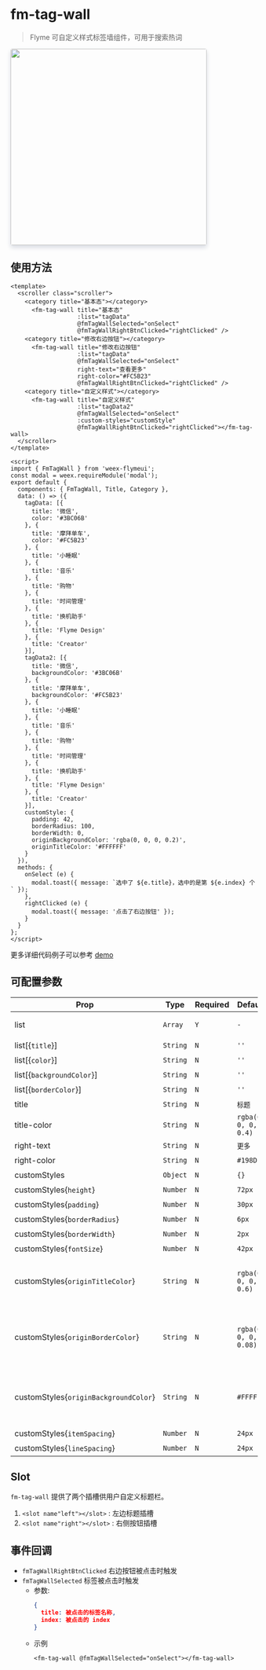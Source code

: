 # fm-tag-wall

> Flyme 可自定义样式标签墙组件，可用于搜索热词

<img src="http://image.res.meizu.com/image/flyme-icon/df6f43009bf94578b312a3a4f2526cecz" width=400 style="box-shadow: 0 5px 10px 0 #d9dce3;    border-radius: 4px;" />

## 使用方法
```vue
<template>
  <scroller class="scroller">
    <category title="基本态"></category>
      <fm-tag-wall title="基本态"
                   :list="tagData"
                   @fmTagWallSelected="onSelect"
                   @fmTagWallRightBtnClicked="rightClicked" />
    <category title="修改右边按钮"></category>
      <fm-tag-wall title="修改右边按钮"
                   :list="tagData"
                   @fmTagWallSelected="onSelect"
                   right-text="查看更多"
                   right-color="#FC5B23"
                   @fmTagWallRightBtnClicked="rightClicked" />
    <category title="自定义样式"></category>
      <fm-tag-wall title="自定义样式"
                   :list="tagData2"
                   @fmTagWallSelected="onSelect"
                   :custom-styles="customStyle"
                   @fmTagWallRightBtnClicked="rightClicked"></fm-tag-wall>
  </scroller>
</template>

<script>
import { FmTagWall } from 'weex-flymeui';
const modal = weex.requireModule('modal');
export default {
  components: { FmTagWall, Title, Category },
  data: () => ({
    tagData: [{
      title: '微信',
      color: '#3BC06B'
    }, {
      title: '摩拜单车',
      color: '#FC5B23'
    }, {
      title: '小睡眠'
    }, {
      title: '音乐'
    }, {
      title: '购物'
    }, {
      title: '时间管理'
    }, {
      title: '换机助手'
    }, {
      title: 'Flyme Design'
    }, {
      title: 'Creator'
    }],
    tagData2: [{
      title: '微信',
      backgroundColor: '#3BC06B'
    }, {
      title: '摩拜单车',
      backgroundColor: '#FC5B23'
    }, {
      title: '小睡眠'
    }, {
      title: '音乐'
    }, {
      title: '购物'
    }, {
      title: '时间管理'
    }, {
      title: '换机助手'
    }, {
      title: 'Flyme Design'
    }, {
      title: 'Creator'
    }],
    customStyle: {
      padding: 42,
      borderRadius: 100,
      borderWidth: 0,
      originBackgroundColor: 'rgba(0, 0, 0, 0.2)',
      originTitleColor: '#FFFFFF'
    }
  }),
  methods: {
    onSelect (e) {
      modal.toast({ message: `选中了 ${e.title}，选中的是第 ${e.index} 个` });
    },
    rightClicked (e) {
      modal.toast({ message: '点击了右边按钮' });
    }
  }
};
</script>
```

更多详细代码例子可以参考 [demo](https://github.com/Yanjiie/weex-flymeui/blob/master/example/component/tagWall/index.vue)

## 可配置参数
| Prop | Type | Required | Default | Description |
|-------------|------------|--------|-----|-----|
| list | `Array` |`Y`| `-` | 热词标签列表，可动态更新 |
| list[{`title`}] | `String` |`N`| `''` | 标题 |
| list[{`color`}] | `String` |`N`| `''` | 标题颜色 |
| list[{`backgroundColor`}] | `String` |`N`| `''` | 标签背景颜色 |
| list[{`borderColor`}] | `String` |`N`| `''` | 标签边框颜色 |
| title | `String` |`N`| `标题` | 标题 |
| title-color | `String` |`N`| `rgba(0, 0, 0, 0.4)` | 标题颜色 |
| right-text | `String` |`N`| `更多` | 右边按钮文案 |
| right-color | `String` |`N`| `#198DED` | 右边按钮颜色 |
| customStyles | `Object` |`N`| `{}` | 自定义样式 |
| customStyles{`height`} | `Number` |`N`| `72px` | 标签高度 |
| customStyles{`padding`} | `Number` |`N`| `30px` | 标签左右边距 |
| customStyles{`borderRadius`} | `Number` |`N`| `6px` | 边框半径 |
| customStyles{`borderWidth`} | `Number` |`N`| `2px` | 边框宽度 |
| customStyles{`fontSize`} | `Number` |`N`| `42px` | 字体大小 |
| customStyles{`originTitleColor`} | `String` |`N`| `rgba(0, 0, 0, 0.6)` | 默认的字体颜色，会被 `list item` 中的 `color` 覆盖 |
| customStyles{`originBorderColor`} | `String` |`N`| `rgba(0, 0, 0, 0.08)` | 默认的边框颜色，会被 `list item` 中的 `borderColor` 覆盖 |
| customStyles{`originBackgroundColor`} | `String` |`N`| `#FFFFFF` | 默认的边框颜色，会被 `list item` 中的 `backgroundColor` 覆盖 |
| customStyles{`itemSpacing`} | `Number` |`N`| `24px` | 标签间距 |
| customStyles{`lineSpacing`} | `Number` |`N`| `24px` | 标签的行间距 |

## Slot
`fm-tag-wall` 提供了两个插槽供用户自定义标题栏。

1. `<slot name"left"></slot>` : 左边标题插槽
2. `<slot name"right"></slot>` : 右侧按钮插槽

## 事件回调
- `fmTagWallRightBtnClicked` 右边按钮被点击时触发
- `fmTagWallSelected` 标签被点击时触发
    - 参数: 
        ```json
        {
          title: 被点击的标签名称,
          index: 被点击的 index
        }
        ```
    - 示例
        ```vue
        <fm-tag-wall @fmTagWallSelected="onSelect"></fm-tag-wall>
        ```
